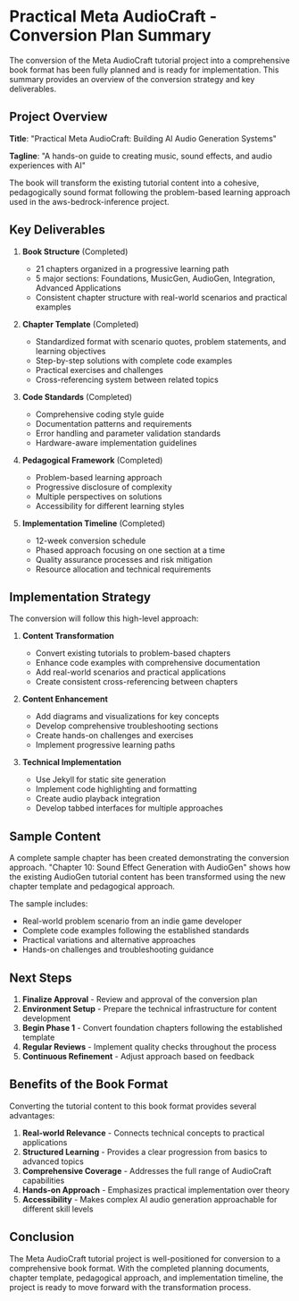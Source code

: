 # Practical Meta AudioCraft - Conversion Plan Summary

The conversion of the Meta AudioCraft tutorial project into a comprehensive book format has been fully planned and is ready for implementation. This summary provides an overview of the conversion strategy and key deliverables.

## Project Overview

**Title**: "Practical Meta AudioCraft: Building AI Audio Generation Systems"

**Tagline**: "A hands-on guide to creating music, sound effects, and audio experiences with AI"

The book will transform the existing tutorial content into a cohesive, pedagogically sound format following the problem-based learning approach used in the aws-bedrock-inference project.

## Key Deliverables

1. **Book Structure** (Completed)
   - 21 chapters organized in a progressive learning path
   - 5 major sections: Foundations, MusicGen, AudioGen, Integration, Advanced Applications
   - Consistent chapter structure with real-world scenarios and practical examples

2. **Chapter Template** (Completed)
   - Standardized format with scenario quotes, problem statements, and learning objectives
   - Step-by-step solutions with complete code examples
   - Practical exercises and challenges
   - Cross-referencing system between related topics

3. **Code Standards** (Completed)
   - Comprehensive coding style guide
   - Documentation patterns and requirements
   - Error handling and parameter validation standards
   - Hardware-aware implementation guidelines

4. **Pedagogical Framework** (Completed)
   - Problem-based learning approach
   - Progressive disclosure of complexity
   - Multiple perspectives on solutions
   - Accessibility for different learning styles

5. **Implementation Timeline** (Completed)
   - 12-week conversion schedule
   - Phased approach focusing on one section at a time
   - Quality assurance processes and risk mitigation
   - Resource allocation and technical requirements

## Implementation Strategy

The conversion will follow this high-level approach:

1. **Content Transformation**
   - Convert existing tutorials to problem-based chapters
   - Enhance code examples with comprehensive documentation
   - Add real-world scenarios and practical applications
   - Create consistent cross-referencing between chapters

2. **Content Enhancement**
   - Add diagrams and visualizations for key concepts
   - Develop comprehensive troubleshooting sections
   - Create hands-on challenges and exercises
   - Implement progressive learning paths

3. **Technical Implementation**
   - Use Jekyll for static site generation
   - Implement code highlighting and formatting
   - Create audio playback integration
   - Develop tabbed interfaces for multiple approaches

## Sample Content 

A complete sample chapter has been created demonstrating the conversion approach. "Chapter 10: Sound Effect Generation with AudioGen" shows how the existing AudioGen tutorial content has been transformed using the new chapter template and pedagogical approach.

The sample includes:
- Real-world problem scenario from an indie game developer
- Complete code examples following the established standards
- Practical variations and alternative approaches
- Hands-on challenges and troubleshooting guidance

## Next Steps

1. **Finalize Approval** - Review and approval of the conversion plan
2. **Environment Setup** - Prepare the technical infrastructure for content development
3. **Begin Phase 1** - Convert foundation chapters following the established template
4. **Regular Reviews** - Implement quality checks throughout the process
5. **Continuous Refinement** - Adjust approach based on feedback

## Benefits of the Book Format

Converting the tutorial content to this book format provides several advantages:

1. **Real-world Relevance** - Connects technical concepts to practical applications
2. **Structured Learning** - Provides a clear progression from basics to advanced topics
3. **Comprehensive Coverage** - Addresses the full range of AudioCraft capabilities
4. **Hands-on Approach** - Emphasizes practical implementation over theory
5. **Accessibility** - Makes complex AI audio generation approachable for different skill levels

## Conclusion

The Meta AudioCraft tutorial project is well-positioned for conversion to a comprehensive book format. With the completed planning documents, chapter template, pedagogical approach, and implementation timeline, the project is ready to move forward with the transformation process.